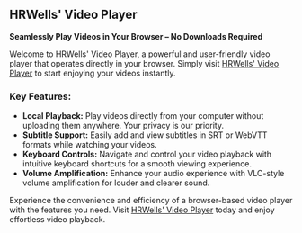 ## HRWells' Video Player

**Seamlessly Play Videos in Your Browser – No Downloads Required**

Welcome to HRWells' Video Player, a powerful and user-friendly video player that operates directly in your browser. Simply visit [HRWells' Video Player](https://hrvideo.vercel.app) to start enjoying your videos instantly. 

### Key Features:

- **Local Playback:** Play videos directly from your computer without uploading them anywhere. Your privacy is our priority.
- **Subtitle Support:** Easily add and view subtitles in SRT or WebVTT formats while watching your videos.
- **Keyboard Controls:** Navigate and control your video playback with intuitive keyboard shortcuts for a smooth viewing experience.
- **Volume Amplification:** Enhance your audio experience with VLC-style volume amplification for louder and clearer sound.

Experience the convenience and efficiency of a browser-based video player with the features you need. Visit [HRWells' Video Player](https://hrvideo.vercel.app) today and enjoy effortless video playback.
